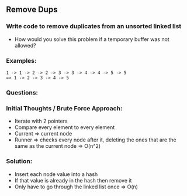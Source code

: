 ## Remove Dups
### Write code to remove duplicates from an unsorted linked list
- How would you solve this problem if a temporary buffer was not allowed?

### Examples:
```
1 -> 1 -> 2 -> 2 -> 3 -> 3 -> 4 -> 4 -> 5 -> 5
=> 1 -> 2 -> 3 -> 4 -> 5
```

### Questions:


### Initial Thoughts / Brute Force Approach:
- Iterate with 2 pointers
- Compare every element to every element
- Current => current node
- Runner => checks every node after it, deleting the ones that are the same as the current node
=> O(n^2)

### Solution:
- Insert each node value into a hash
- If that value is already in the hash then remove it
- Only have to go through the linked list once
=> O(n)
